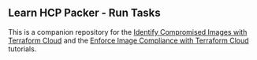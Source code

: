 ## Learn HCP Packer - Run Tasks

This is a companion repository for the [Identify Compromised Images with Terraform Cloud](https://developer.hashicorp.com/packer/tutorials/hcp/run-tasks-data-source-image-validation) and the [Enforce Image Compliance with Terraform Cloud](https://developer.hashicorp.com/packer/tutorials/run-tasks-resource-image-validation) tutorials.
